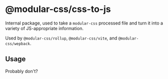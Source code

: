 # @modular-css/css-to-js

Internal package, used to take a `modular-css` processed file and turn it into a variety of JS-appropriate information.

Used by `@modular-css/rollup`, `@modular-css/vite`, and `@modular-css/wepback`.

## Usage

Probably don't?
